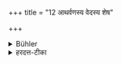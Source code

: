 +++
title = "12 आथर्वणस्य वेदस्य शेष"

+++

<details><summary>Bühler</summary>

12. They declare, that (this knowledge) is a supplement of the Atharva-Veda.
</details>

<details><summary>हरदत्त-टीका</summary>

## सूत्रम्
आथर्वणस्य वेदस्य शेष इत्युपदिशन्ति ॥ १२ ॥  
### टिप्पनी
अथर्वणा प्रोक्तमधीयते ये ते आथर्वणिकाः । वसन्तादिभ्यष्ठक् । तेषां समाम्नायः । "आथर्वणिकस्येकलोपश्च" आथर्वणः । तस्य वेदस्य शेष इत्युपदिशन्ति धर्मज्ञाः-या विद्या स्त्रीषु शूद्रेषु चेति ॥ १२॥
</details>
